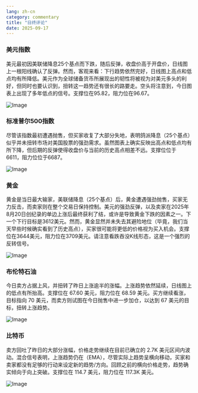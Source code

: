 ```yaml
---
lang: zh-cn
category: commentary
title: "日终评论"
date: 2025-09-17
---
```


### 美元指数

美元最初因美联储降息25个基点而下跌，随后反弹，收盘价高于开盘价，日线图上一根阳线确认了反弹。然而，客观来看：下行趋势依然完好，日线图上高点和低点均有所降低。美元作为全球储备货币所展现出的韧性将被视为对美元多头的利好，但同时也要认识到，扭转这一趋势还有很长的路要走。空头将注意到，今日图表上出现了多年低点的信号。支撑位在95.82，阻力位在96.67。

![Image](https://markleighedu.github.io/img/Sep-2025/17-Sep-2025/usdindex.jpg)

### 标准普尔500指数

尽管该指数最初遭遇抛售，但买家收复了大部分失地，表明鸽派降息（25个基点）似乎并未扭转市场对美国股票的强劲需求。虽然图表上确实反映出高点和低点均有所下降，但后期的反弹使得收盘价与当前的历史高点相差不远。支撑位位于6611，阻力位位于6687。

![Image](https://markleighedu.github.io/img/Sep-2025/17-Sep-2025/sp500.jpg)

### 黄金

黄金是当日最大输家，美联储降息（25个基点）后，黄金遭遇强劲抛售，买家无力反击，而卖家则在整个交易日保持控制。美元的强劲反弹，以及卖家在2025年8月20日创纪录的单边上涨后最终获利了结，或许是导致黄金下跌的因素之一。下一个下行目标是3612美元。然而，黄金显然并未失去其避险地位（毕竟，我们当天早些时候确实看到了历史高点），买家很可能将更低的价格视为买入机会。支撑位在3644美元，阻力位在3709美元。请注意看跌吞没K线形态，这是一个强烈的反转信号。

![Image](https://markleighedu.github.io/img/Sep-2025/17-Sep-2025/gold.jpg)

### 布伦特石油

今日卖方占据上风，并扭转了昨日上涨逾半的涨幅。上涨趋势依然延续，日线图上的低点有所抬高。支撑位在 67.60 美元，阻力位在 68.59 美元。买方继续看涨，目标指向 70 美元，而卖方则试图在今日抛售中进一步加仓，以达到 67 美元的目标，扭转上涨趋势。

![Image](https://markleighedu.github.io/img/Sep-2025/17-Sep-2025/brentoil.jpg)

### 比特币

卖方回吐了昨日的大部分涨幅，价格走势继续在目前已确立的 2.7K 美元区间内波动。混合信号表明，上涨趋势仍在（EMA），尽管实际上趋势呈横向移动，买家和卖家都没有足够的行动来设定新的趋势/方向。回顾之前的横向价格走势，趋势确实倾向于向上突破。支撑位在 114.7 美元，阻力位在 117.3K 美元。

![Image](https://markleighedu.github.io/img/Sep-2025/17-Sep-2025/bitcoin.jpg)

